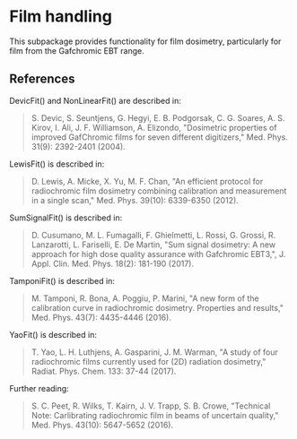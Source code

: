 # Film handling
This subpackage provides functionality for film dosimetry, particularly for film from the Gafchromic EBT range.

## References
DevicFit() and NonLinearFit() are described in: 
> S. Devic, S. Seuntjens, G. Hegyi, E. B. Podgorsak, C. G. Soares, A. S. Kirov, I. Ali, J. F. Williamson, A. Elizondo, "Dosimetric properties of improved GafChromic films for seven different digitizers," Med. Phys. 31(9): 2392-2401 (2004).

LewisFit() is described in:
> D. Lewis, A. Micke, X. Yu, M. F. Chan, "An efficient protocol for radiochromic film dosimetry combining calibration and measurement in a single scan," Med. Phys. 39(10): 6339-6350 (2012).

SumSignalFit() is described in:
> D. Cusumano, M. L. Fumagalli, F. Ghielmetti, L. Rossi, G. Grossi, R. Lanzarotti, L. Fariselli, E. De Martin, "Sum signal dosimetry: A new approach for high dose quality assurance with Gafchromic EBT3,", J. Appl. Clin. Med. Phys. 18(2): 181-190 (2017). 

TamponiFit() is described in:
> M. Tamponi, R. Bona, A. Poggiu, P. Marini, "A new form of the calibration curve in radiochromic dosimetry. Properties and results," Med. Phys. 43(7): 4435-4446 (2016).

YaoFit() is described in: 
> T. Yao, L. H. Luthjens, A. Gasparini, J. M. Warman, "A study of four radiochromic films currently used for (2D) radiation dosimetry," Radiat. Phys. Chem. 133: 37-44 (2017).

Further reading:
> S. C. Peet, R. Wilks, T. Kairn, J. V. Trapp, S. B. Crowe, "Technical Note: Carlibrating radiochromic film in beams of uncertain quality," Med. Phys. 43(10): 5647-5652 (2016). 